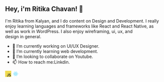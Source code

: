## Hey, i'm Ritika Chavan! 👋
I'm Ritika from Kalyan, and I do content on Design and Development. I really enjoy learning languages and frameworks like React and React Native, as well as work in WordPress. I also enjoy wireframing, ui, ux, and design in general.

- 🔭 I’m currently working on UI/UX Designer.
- 🌱 I’m currently learning web development.
- 👯 I’m looking to collaborate on Youtube.
- 📫 How to reach me:Linkdin.

<code><img height="20" alt="javascript" src="https://raw.githubusercontent.com/github/explore/80688e429a7d4ef2fca1e82350fe8e3517d3494d/topics/javascript/javascript.png"></code>
<code><img height="20" alt="react" src="https://raw.githubusercontent.com/github/explore/80688e429a7d4ef2fca1e82350fe8e3517d3494d/topics/react/react.png"></code>





